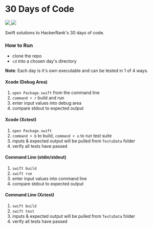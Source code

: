 # 30 Days of Code
<a href="https://www.hackerrank.com/jonmarkgentry">
  <img src="https://theme.zdassets.com/theme_assets/992614/255700da50a74ed1b8f2cab3353a0106d75f4fdd.svg">
</a>
<a href="https://swift.org/">
  <img src="https://swift.org/assets/images/swift.svg">
</a>

Swift solutions to HackerRank's 30 days of code. 

### How to Run
- clone the repo
- `cd` into a chosen day's directory

**Note**: Each day is it's own executable and can be tested in 1 of 4 ways.

#### Xcode (Debug Area)
1. `open Package.swift` from the command line
2. `command + r` build and run 
3. enter input values into debug area
4. compare stdout to expected output
  
#### Xcode (Xctest)
1. `open Package.swift`
2. `command + b` to build, `command + u` to run test suite 
3. inputs & expected output will be pulled from `TestsData` folder
4. verify all tests have passed

#### Command Line (stdin/stdout)
1. `swift build`
2. `swift run`
3. enter input values into command line
4. compare stdout to expected output

#### Command Line (Xctest)
1. `swift build`
2. `swift test`
3. inputs & expected output will be pulled from `TestsData` folder
4. verify all tests have passed

